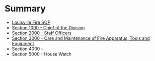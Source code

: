 # Summary

* [Louisville Fire SOP](README.md)
* [Section 1000 - Chief of the Division](section_1000_-_chief_of_the_division.md)
* [Section 2000 - Staff Officers](section_2000_-_staff_officers.md)
* [Section 3000 - Care and Maintenance of Fire Apparatus, Tools and Equipment](section_3000_-_care_and_maintenance_of_fire_appara.md)
* Section 4000 -
* Section 5000 - House Watch

